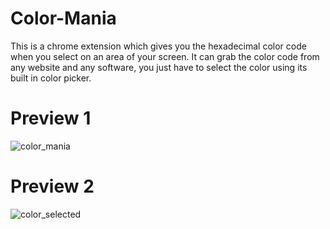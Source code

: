 # Color-Mania
This is a chrome extension which gives you the hexadecimal color code when you select on an area of your screen. It can grab the color code from any website and any software, you just have to select the color using its built in color picker.

# Preview 1
![color_mania](https://user-images.githubusercontent.com/75898512/177514383-fb970e40-4498-4d57-879b-745fbc12673a.PNG)


# Preview 2
![color_selected](https://user-images.githubusercontent.com/75898512/177514660-028d02fe-1a08-4013-b454-9665bbed12e2.PNG)
